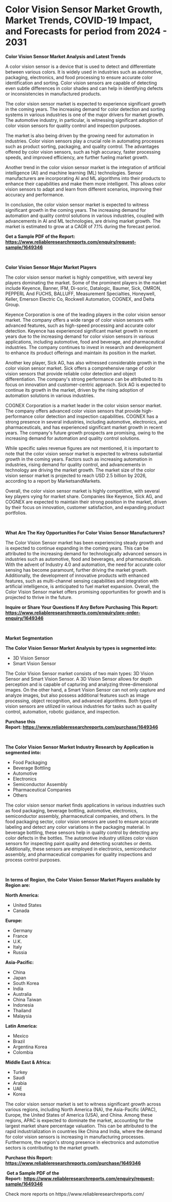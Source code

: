 <p><h1>Color Vision Sensor Market Growth, Market Trends, COVID-19 Impact, and Forecasts for period from 2024 - 2031</h1></p><p><strong>Color Vision Sensor Market Analysis and Latest Trends</strong></p>
<p><p>A color vision sensor is a device that is used to detect and differentiate between various colors. It is widely used in industries such as automotive, packaging, electronics, and food processing to ensure accurate color identification and sorting. Color vision sensors are capable of detecting even subtle differences in color shades and can help in identifying defects or inconsistencies in manufactured products.</p><p>The color vision sensor market is expected to experience significant growth in the coming years. The increasing demand for color detection and sorting systems in various industries is one of the major drivers for market growth. The automotive industry, in particular, is witnessing significant adoption of color vision sensors for quality control and inspection purposes.</p><p>The market is also being driven by the growing need for automation in industries. Color vision sensors play a crucial role in automating processes such as product sorting, packaging, and quality control. The advantages offered by color vision sensors, such as high accuracy, faster processing speeds, and improved efficiency, are further fueling market growth.</p><p>Another trend in the color vision sensor market is the integration of artificial intelligence (AI) and machine learning (ML) technologies. Sensor manufacturers are incorporating AI and ML algorithms into their products to enhance their capabilities and make them more intelligent. This allows color vision sensors to adapt and learn from different scenarios, improving their accuracy and performance.</p><p>In conclusion, the color vision sensor market is expected to witness significant growth in the coming years. The increasing demand for automation and quality control solutions in various industries, coupled with advancements in AI and ML technologies, are driving market growth. The market is estimated to grow at a CAGR of 7.1% during the forecast period.</p></p>
<p><strong>Get a Sample PDF of the Report:&nbsp; <a href="https://www.reliableresearchreports.com/enquiry/request-sample/1649346">https://www.reliableresearchreports.com/enquiry/request-sample/1649346</a></strong></p>
<p>&nbsp;</p>
<p><strong>Color Vision Sensor Major Market Players</strong></p>
<p><p>The color vision sensor market is highly competitive, with several key players dominating the market. Some of the prominent players in the market include Keyence, Banner, IFM, Di-soric, Datalogic, Baumer, Sick, OMRON, PEPPERL And FUCHS, BALLUFF, Measurement Specialties, Honeywell, Keller, Emerson Electric Co, Rockwell Automation, COGNEX, and Delta Group.</p><p>Keyence Corporation is one of the leading players in the color vision sensor market. The company offers a wide range of color vision sensors with advanced features, such as high-speed processing and accurate color detection. Keyence has experienced significant market growth in recent years due to the increasing demand for color vision sensors in various applications, including automotive, food and beverage, and pharmaceutical industries. The company continues to invest in research and development to enhance its product offerings and maintain its position in the market.</p><p>Another key player, Sick AG, has also witnessed considerable growth in the color vision sensor market. Sick offers a comprehensive range of color vision sensors that provide reliable color detection and object differentiation. The company's strong performance can be attributed to its focus on innovation and customer-centric approach. Sick AG is expected to continue its growth in the market, driven by the rising adoption of automation solutions in various industries.</p><p>COGNEX Corporation is a market leader in the color vision sensor market. The company offers advanced color vision sensors that provide high-performance color detection and inspection capabilities. COGNEX has a strong presence in several industries, including automotive, electronics, and pharmaceuticals, and has experienced significant market growth in recent years. The company's future growth prospects are promising, owing to the increasing demand for automation and quality control solutions.</p><p>While specific sales revenue figures are not mentioned, it is important to note that the color vision sensor market is expected to witness substantial growth in the coming years. Factors such as increasing automation in industries, rising demand for quality control, and advancements in technology are driving the market growth. The market size of the color vision sensor market is projected to reach USD 2.5 billion by 2026, according to a report by MarketsandMarkets.</p><p>Overall, the color vision sensor market is highly competitive, with several key players vying for market share. Companies like Keyence, Sick AG, and COGNEX are expected to maintain their strong position in the market, driven by their focus on innovation, customer satisfaction, and expanding product portfolios.</p></p>
<p>&nbsp;</p>
<p><strong>What Are The Key Opportunities For Color Vision Sensor Manufacturers?</strong></p>
<p><p>The Color Vision Sensor market has been experiencing steady growth and is expected to continue expanding in the coming years. This can be attributed to the increasing demand for technologically advanced sensors in industries such as automotive, food and beverages, and pharmaceuticals. With the advent of Industry 4.0 and automation, the need for accurate color sensing has become paramount, further driving the market growth. Additionally, the development of innovative products with enhanced features, such as multi-channel sensing capabilities and integration with artificial intelligence, is anticipated to fuel market expansion. Overall, the Color Vision Sensor market offers promising opportunities for growth and is projected to thrive in the future.</p></p>
<p><strong>Inquire or Share Your Questions If Any Before Purchasing This Report: <a href="https://www.reliableresearchreports.com/enquiry/pre-order-enquiry/1649346">https://www.reliableresearchreports.com/enquiry/pre-order-enquiry/1649346</a></strong></p>
<p>&nbsp;</p>
<p><strong>Market Segmentation</strong></p>
<p><strong>The Color Vision Sensor Market Analysis by types is segmented into:</strong></p>
<p><ul><li>3D Vision Sensor</li><li>Smart Vision Sensor</li></ul></p>
<p><p>The Color Vision Sensor market consists of two main types: 3D Vision Sensor and Smart Vision Sensor. A 3D Vision Sensor allows for depth perception and is capable of capturing and analyzing three-dimensional images. On the other hand, a Smart Vision Sensor can not only capture and analyze images, but also possess additional features such as image processing, object recognition, and advanced algorithms. Both types of vision sensors are utilized in various industries for tasks such as quality control, automation, robotic guidance, and inspection.</p></p>
<p><strong>Purchase this Report:&nbsp;<a href="https://www.reliableresearchreports.com/purchase/1649346">https://www.reliableresearchreports.com/purchase/1649346</a></strong></p>
<p>&nbsp;</p>
<p><strong>The Color Vision Sensor Market Industry Research by Application is segmented into:</strong></p>
<p><ul><li>Food Packaging</li><li>Beverage Bottling</li><li>Automotive</li><li>Electronics</li><li>Semiconductor Assembly</li><li>Pharmaceutical Companies</li><li>Others</li></ul></p>
<p><p>The color vision sensor market finds applications in various industries such as food packaging, beverage bottling, automotive, electronics, semiconductor assembly, pharmaceutical companies, and others. In the food packaging sector, color vision sensors are used to ensure accurate labeling and detect any color variations in the packaging material. In beverage bottling, these sensors help in quality control by detecting any color defects in the bottles. The automotive industry utilizes color vision sensors for inspecting paint quality and detecting scratches or dents. Additionally, these sensors are employed in electronics, semiconductor assembly, and pharmaceutical companies for quality inspections and process control purposes.</p></p>
<p>&nbsp;</p>
<p><strong>In terms of Region, the Color Vision Sensor Market Players available by Region are:</strong></p>
<p>
    <p> <strong> North America: </strong>
        <ul>
            <li>United States</li>
            <li>Canada</li>
        </ul>
        </p> 
    <p> <strong> Europe: </strong>
        <ul>
            <li>Germany</li>
            <li>France</li>
            <li>U.K.</li>
            <li>Italy</li>
            <li>Russia</li>
        </ul>
        </p> 
    <p> <strong> Asia-Pacific: </strong>
        <ul>
            <li>China</li>
            <li>Japan</li>
            <li>South Korea</li>
            <li>India</li>
            <li>Australia</li>
            <li>China Taiwan</li>
            <li>Indonesia</li>
            <li>Thailand</li>
            <li>Malaysia</li>
        </ul>
        </p> 
    <p> <strong> Latin America: </strong>
        <ul>
            <li>Mexico</li>
            <li>Brazil</li>
            <li>Argentina Korea</li>
            <li>Colombia</li>
        </ul>
        </p> 
    <p> <strong> Middle East & Africa: </strong>
        <ul>
            <li>Turkey</li>
            <li>Saudi</li>
            <li>Arabia</li>
            <li>UAE</li>
            <li>Korea</li>
        </ul>
    </p>
    </p>
<p><p>The color vision sensor market is set to witness significant growth across various regions, including North America (NA), the Asia-Pacific (APAC), Europe, the United States of America (USA), and China. Among these regions, APAC is expected to dominate the market, accounting for the largest market share percentage valuation. This can be attributed to the rapid industrialization in countries like China and India, where the demand for color vision sensors is increasing in manufacturing processes. Furthermore, the region's strong presence in electronics and automotive sectors is contributing to the market growth.</p></p>
<p><strong>Purchase this Report: <a href="https://www.reliableresearchreports.com/purchase/1649346">https://www.reliableresearchreports.com/purchase/1649346</a></strong></p>
<p>&nbsp;<strong>Get a Sample PDF of the Report:&nbsp;&nbsp;<a href="https://www.reliableresearchreports.com/enquiry/request-sample/1649346">https://www.reliableresearchreports.com/enquiry/request-sample/1649346</a></strong></p>
<p><strong></strong></p>
<p>Check more reports on https://www.reliableresearchreports.com/</p>